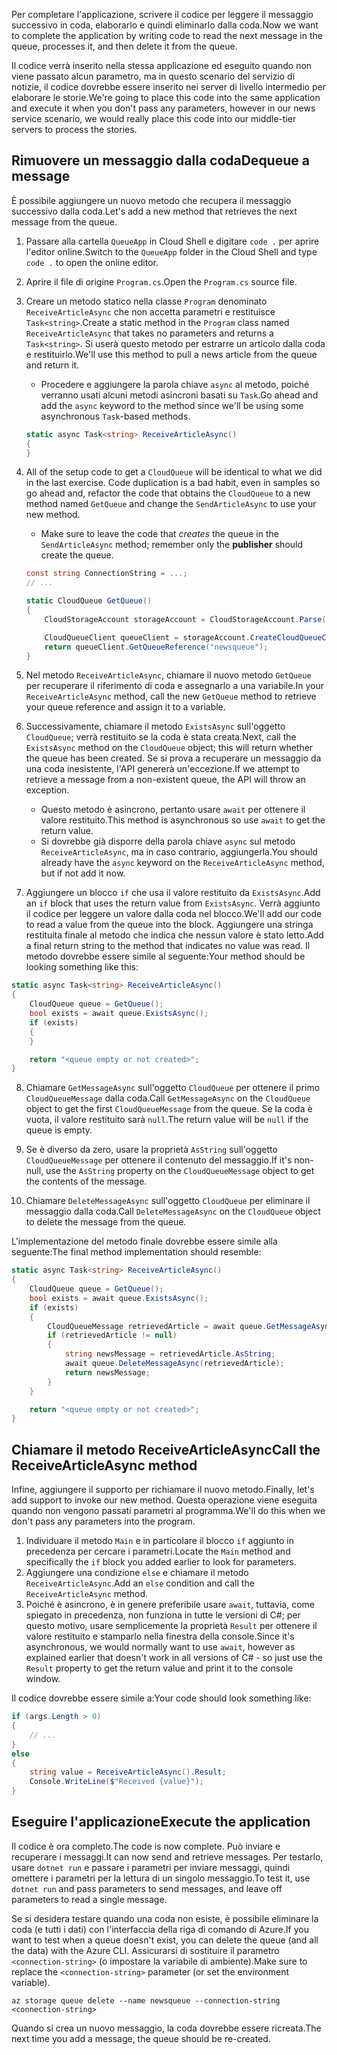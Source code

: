 <span data-ttu-id="fe898-101">Per completare l'applicazione, scrivere il codice per leggere il messaggio successivo in coda, elaborarlo e quindi eliminarlo dalla coda.</span><span class="sxs-lookup"><span data-stu-id="fe898-101">Now we want to complete the application by writing code to read the next message in the queue, processes it, and then delete it from the queue.</span></span> 

<span data-ttu-id="fe898-102">Il codice verrà inserito nella stessa applicazione ed eseguito quando non viene passato alcun parametro, ma in questo scenario del servizio di notizie, il codice dovrebbe essere inserito nei server di livello intermedio per elaborare le storie.</span><span class="sxs-lookup"><span data-stu-id="fe898-102">We're going to place this code into the same application and execute it when you don't pass any parameters, however in our news service scenario, we would really place this code into our middle-tier servers to process the stories.</span></span>

## <a name="dequeue-a-message"></a><span data-ttu-id="fe898-103">Rimuovere un messaggio dalla coda</span><span class="sxs-lookup"><span data-stu-id="fe898-103">Dequeue a message</span></span>

<span data-ttu-id="fe898-104">È possibile aggiungere un nuovo metodo che recupera il messaggio successivo dalla coda.</span><span class="sxs-lookup"><span data-stu-id="fe898-104">Let's add a new method that retrieves the next message from the queue.</span></span>

1. <span data-ttu-id="fe898-105">Passare alla cartella `QueueApp` in Cloud Shell e digitare `code .` per aprire l'editor online.</span><span class="sxs-lookup"><span data-stu-id="fe898-105">Switch to the `QueueApp` folder in the Cloud Shell and type `code .` to open the online editor.</span></span>
 
2. <span data-ttu-id="fe898-106">Aprire il file di origine `Program.cs`.</span><span class="sxs-lookup"><span data-stu-id="fe898-106">Open the `Program.cs` source file.</span></span>

3. <span data-ttu-id="fe898-107">Creare un metodo statico nella classe `Program` denominato `ReceiveArticleAsync` che non accetta parametri e restituisce `Task<string>`.</span><span class="sxs-lookup"><span data-stu-id="fe898-107">Create a static method in the `Program` class named `ReceiveArticleAsync` that takes no parameters and returns a `Task<string>`.</span></span> <span data-ttu-id="fe898-108">Si userà questo metodo per estrarre un articolo dalla coda e restituirlo.</span><span class="sxs-lookup"><span data-stu-id="fe898-108">We'll use this method to pull a news article from the queue and return it.</span></span>
    - <span data-ttu-id="fe898-109">Procedere e aggiungere la parola chiave `async` al metodo, poiché verranno usati alcuni metodi asincroni basati su `Task`.</span><span class="sxs-lookup"><span data-stu-id="fe898-109">Go ahead and add the `async` keyword to the method since we'll be using some asynchronous `Task`-based methods.</span></span>

    ```csharp
    static async Task<string> ReceiveArticleAsync()
    {
    }

4. All of the setup code to get a `CloudQueue` will be identical to what we did in the last exercise. Code duplication is a bad habit, even in samples so go ahead and, refactor the code that obtains the `CloudQueue` to a new method named `GetQueue` and change the `SendArticleAsync` to use your new method.
     - Make sure to leave the code that _creates_ the queue in the `SendArticleAsync` method; remember only the **publisher** should create the queue.

    ```csharp
    const string ConnectionString = ...;
    // ...

    static CloudQueue GetQueue()
    {
        CloudStorageAccount storageAccount = CloudStorageAccount.Parse(ConnectionString);
    
        CloudQueueClient queueClient = storageAccount.CreateCloudQueueClient();
        return queueClient.GetQueueReference("newsqueue");
    }
    ```
    
5. <span data-ttu-id="fe898-110">Nel metodo `ReceiveArticleAsync`, chiamare il nuovo metodo `GetQueue` per recuperare il riferimento di coda e assegnarlo a una variabile.</span><span class="sxs-lookup"><span data-stu-id="fe898-110">In your `ReceiveArticleAsync` method, call the new `GetQueue` method to retrieve your queue reference and assign it to a variable.</span></span>

6. <span data-ttu-id="fe898-111">Successivamente, chiamare il metodo `ExistsAsync` sull'oggetto `CloudQueue`; verrà restituito se la coda è stata creata.</span><span class="sxs-lookup"><span data-stu-id="fe898-111">Next, call the `ExistsAsync` method on the `CloudQueue` object; this will return whether the queue has been created.</span></span> <span data-ttu-id="fe898-112">Se si prova a recuperare un messaggio da una coda inesistente, l'API genererà un'eccezione.</span><span class="sxs-lookup"><span data-stu-id="fe898-112">If we attempt to retrieve a message from a non-existent queue, the API will throw an exception.</span></span>
    - <span data-ttu-id="fe898-113">Questo metodo è asincrono, pertanto usare `await` per ottenere il valore restituito.</span><span class="sxs-lookup"><span data-stu-id="fe898-113">This method is asynchronous so use `await` to get the return value.</span></span>
    - <span data-ttu-id="fe898-114">Si dovrebbe già disporre della parola chiave `async` sul metodo `ReceiveArticleAsync`, ma in caso contrario, aggiungerla.</span><span class="sxs-lookup"><span data-stu-id="fe898-114">You should already have the `async` keyword on the `ReceiveArticleAsync` method, but if not add it now.</span></span>


7. <span data-ttu-id="fe898-115">Aggiungere un blocco `if` che usa il valore restituito da `ExistsAsync`.</span><span class="sxs-lookup"><span data-stu-id="fe898-115">Add an `if` block that uses the return value from `ExistsAsync`.</span></span> <span data-ttu-id="fe898-116">Verrà aggiunto il codice per leggere un valore dalla coda nel blocco.</span><span class="sxs-lookup"><span data-stu-id="fe898-116">We'll add our code to read a value from the queue into the block.</span></span> <span data-ttu-id="fe898-117">Aggiungere una stringa restituita finale al metodo che indica che nessun valore è stato letto.</span><span class="sxs-lookup"><span data-stu-id="fe898-117">Add a final return string to the method that indicates no value was read.</span></span> <span data-ttu-id="fe898-118">Il metodo dovrebbe essere simile al seguente:</span><span class="sxs-lookup"><span data-stu-id="fe898-118">Your method should be looking something like this:</span></span>

```csharp
static async Task<string> ReceiveArticleAsync()
{
    CloudQueue queue = GetQueue();
    bool exists = await queue.ExistsAsync();
    if (exists)
    {
    }

    return "<queue empty or not created>";
}
```

8. <span data-ttu-id="fe898-119">Chiamare `GetMessageAsync` sull'oggetto `CloudQueue` per ottenere il primo `CloudQueueMessage` dalla coda.</span><span class="sxs-lookup"><span data-stu-id="fe898-119">Call `GetMessageAsync` on the `CloudQueue` object to get the first `CloudQueueMessage` from the queue.</span></span> <span data-ttu-id="fe898-120">Se la coda è vuota, il valore restituito sarà `null`.</span><span class="sxs-lookup"><span data-stu-id="fe898-120">The return value will be `null` if the queue is empty.</span></span>

9. <span data-ttu-id="fe898-121">Se è diverso da zero, usare la proprietà `AsString` sull'oggetto `CloudQueueMessage` per ottenere il contenuto del messaggio.</span><span class="sxs-lookup"><span data-stu-id="fe898-121">If it's non-null, use the `AsString` property on the `CloudQueueMessage` object to get the contents of the message.</span></span>

10. <span data-ttu-id="fe898-122">Chiamare `DeleteMessageAsync` sull'oggetto `CloudQueue` per eliminare il messaggio dalla coda.</span><span class="sxs-lookup"><span data-stu-id="fe898-122">Call `DeleteMessageAsync` on the `CloudQueue` object to delete the message from the queue.</span></span>

<span data-ttu-id="fe898-123">L'implementazione del metodo finale dovrebbe essere simile alla seguente:</span><span class="sxs-lookup"><span data-stu-id="fe898-123">The final method implementation should resemble:</span></span>

```csharp
static async Task<string> ReceiveArticleAsync()
{
    CloudQueue queue = GetQueue();
    bool exists = await queue.ExistsAsync();
    if (exists)
    {
        CloudQueueMessage retrievedArticle = await queue.GetMessageAsync();
        if (retrievedArticle != null)
        {
            string newsMessage = retrievedArticle.AsString;
            await queue.DeleteMessageAsync(retrievedArticle);
            return newsMessage;
        }
    }

    return "<queue empty or not created>";
}
```
## <a name="call-the-receivearticleasync-method"></a><span data-ttu-id="fe898-124">Chiamare il metodo ReceiveArticleAsync</span><span class="sxs-lookup"><span data-stu-id="fe898-124">Call the ReceiveArticleAsync method</span></span>

<span data-ttu-id="fe898-125">Infine, aggiungere il supporto per richiamare il nuovo metodo.</span><span class="sxs-lookup"><span data-stu-id="fe898-125">Finally, let's add support to invoke our new method.</span></span> <span data-ttu-id="fe898-126">Questa operazione viene eseguita quando non vengono passati parametri al programma.</span><span class="sxs-lookup"><span data-stu-id="fe898-126">We'll do this when we don't pass any parameters into the program.</span></span>

1. <span data-ttu-id="fe898-127">Individuare il metodo `Main` e in particolare il blocco `if` aggiunto in precedenza per cercare i parametri.</span><span class="sxs-lookup"><span data-stu-id="fe898-127">Locate the `Main` method and specifically the `if` block you added earlier to look for parameters.</span></span>
1. <span data-ttu-id="fe898-128">Aggiungere una condizione `else` e chiamare il metodo `ReceiveArticleAsync`.</span><span class="sxs-lookup"><span data-stu-id="fe898-128">Add an `else` condition and call the `ReceiveArticleAsync` method.</span></span> 
1. <span data-ttu-id="fe898-129">Poiché è asincrono, è in genere preferibile usare `await`, tuttavia, come spiegato in precedenza, non funziona in tutte le versioni di C#; per questo motivo, usare semplicemente la proprietà `Result` per ottenere il valore restituito e stamparlo nella finestra della console.</span><span class="sxs-lookup"><span data-stu-id="fe898-129">Since it's asynchronous, we would normally want to use `await`, however as explained earlier that doesn't work in all versions of C# - so just use the `Result` property to get the return value and print it to the console window.</span></span>

<span data-ttu-id="fe898-130">Il codice dovrebbe essere simile a:</span><span class="sxs-lookup"><span data-stu-id="fe898-130">Your code should look something like:</span></span>

```csharp
if (args.Length > 0)
{
    // ...
}
else
{
    string value = ReceiveArticleAsync().Result;
    Console.WriteLine($"Received {value}");
}
```

## <a name="execute-the-application"></a><span data-ttu-id="fe898-131">Eseguire l'applicazione</span><span class="sxs-lookup"><span data-stu-id="fe898-131">Execute the application</span></span>

<span data-ttu-id="fe898-132">Il codice è ora completo.</span><span class="sxs-lookup"><span data-stu-id="fe898-132">The code is now complete.</span></span> <span data-ttu-id="fe898-133">Può inviare e recuperare i messaggi.</span><span class="sxs-lookup"><span data-stu-id="fe898-133">It can now send and retrieve messages.</span></span> <span data-ttu-id="fe898-134">Per testarlo, usare `dotnet run` e passare i parametri per inviare messaggi, quindi omettere i parametri per la lettura di un singolo messaggio.</span><span class="sxs-lookup"><span data-stu-id="fe898-134">To test it, use `dotnet run` and pass parameters to send messages, and leave off parameters to read a single message.</span></span>

<span data-ttu-id="fe898-135">Se si desidera testare quando una coda non esiste, è possibile eliminare la coda (e tutti i dati) con l'interfaccia della riga di comando di Azure.</span><span class="sxs-lookup"><span data-stu-id="fe898-135">If you want to test when a queue doesn't exist, you can delete the queue (and all the data) with the Azure CLI.</span></span> <span data-ttu-id="fe898-136">Assicurarsi di sostituire il parametro `<connection-string>` (o impostare la variabile di ambiente).</span><span class="sxs-lookup"><span data-stu-id="fe898-136">Make sure to replace the `<connection-string>` parameter (or set the environment variable).</span></span>

```azurecli
az storage queue delete --name newsqueue --connection-string <connection-string> 
```

<span data-ttu-id="fe898-137">Quando si crea un nuovo messaggio, la coda dovrebbe essere ricreata.</span><span class="sxs-lookup"><span data-stu-id="fe898-137">The next time you add a message, the queue should be re-created.</span></span>